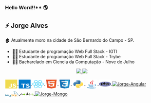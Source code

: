 ### Hello Word!!** 	:earth_americas:

:zap:  Jorge Alves 
---

   :house: Atualmente moro na cidade de São Bernardo do Campo - SP.
   
   - :student: Estudante de programação Web Full Stack - IGTI
   - :student: Estudante de programação Web Full Stack - Trybe
   - :student: Bacharelado em Ciencia da Computação - Nove de Julho

<div align="center">
  <a href="https://github.com/Jorge-D-Alves">
  <img height="180em" src="https://github-readme-stats.vercel.app/api?username=Jorge-D-Alves&show_icons=true&theme=great-gatsby&include_all_commits=true&count_private=true"/>
  <img height="180em" src="https://github-readme-stats.vercel.app/api/top-langs/?username=Jorge-D-Alves&layout=compact&langs_count=7&theme=great-gatsby"/>
</div>

   <div style="display: inline_block"><br>
  <img align="center" alt="Jorge-Js" height="30" width="40" src="https://raw.githubusercontent.com/devicons/devicon/master/icons/javascript/javascript-plain.svg">
  <img align="center" alt="Jorge-Ts" height="30" width="40" src="https://raw.githubusercontent.com/devicons/devicon/master/icons/typescript/typescript-plain.svg">
  <img align="center" alt="Jorge-React" height="30" width="40" src="https://raw.githubusercontent.com/devicons/devicon/master/icons/react/react-original.svg">
  <img align="center" alt="Jorge-HTML" height="30" width="40" src="https://raw.githubusercontent.com/devicons/devicon/master/icons/html5/html5-original.svg">
  <img align="center" alt="Jorge-CSS" height="30" width="40" src="https://raw.githubusercontent.com/devicons/devicon/master/icons/css3/css3-original.svg">
  <img align="center" alt="Jorge-Python" height="30" width="40" src="https://raw.githubusercontent.com/devicons/devicon/master/icons/python/python-original.svg">
  <img align="center" alt="Jorge-Java" height="30" width="40" src="https://raw.githubusercontent.com/devicons/devicon/master/icons/java/java-original.svg"> 
  <img align="center" alt="Jorge-Php" height="30" width="40" src="https://raw.githubusercontent.com/devicons/devicon/master/icons/php/php-original.svg" />
  <img align="center" alt="Jorge-Angular" height="30" width="40" src="https://angular.io/assets/images/logos/angular/angular.svg" />
  <img align="center" alt="Jorge-Mysql" height="35" width="45" src="https://raw.githubusercontent.com/devicons/devicon/master/icons/mysql/mysql-original-wordmark.svg" />
  <img align="center" alt="Jorge-Node" height="35" width="45" src="https://raw.githubusercontent.com/devicons/devicon/master/icons/nodejs/nodejs-original-wordmark.svg" />
  <img align="center" alt="Jorge-Mongo" height="30" width="40" src="https://raw.githubusercontent.com/mongodb-js/leaf/master/dist/mongodb-leaf_128x128.png" />
<!--   <img align="right" alt="Jorve Avatar" height="150" style="border-radius:50px;"
src="https://readyplayer.me/gallery/YVNBQEIUY">
</div>

   ##
<!--
   <div> 
  <a href = "mailto:alvesdjorge@gmail.com"><img src="https://img.shields.io/badge/-Gmail-%23333?style=for-the-badge&logo=gmail&logoColor=white" target="_blank"></a>
<a target="_blank" href="https://www.linkedin.com/in/jorgealves2021">
   <img src="https://img.shields.io/badge/linkedin-%230077B5.svg?&style=for-the-badge&logo=linkedin&logoColor=white" />
</a>
<a target="_blank" href="https://wa.me/5511982847131?text=Olá!%20Tudo%20bem?">
  <img src="https://img.shields.io/badge/WhatsApp-25D366?style=for-the-badge&logo=whatsapp&logoColor=white" />
</a>
<a href = "mailto:jdonizetialves@hotmail.com"><img src="https://img.shields.io/badge/Microsoft_Outlook-0078D4?style=for-the-badge&logo=microsoft-outlook&logoColor=white" target="_blank"></a>     
<a target="_blank" href="https://t.me/Jorgedalves">
  <img src="https://img.shields.io/badge/Telegram-2CA5E0?style=for-the-badge&logo=telegram&logoColor=white" />
</a>
 
  ![Snake animation](https://github.com/Jorge-D-Alves/Jorge-D-Alves/blob/output/github-contribution-grid-snake.svg)
 
</div>
!>
   
   > > > > ...**" The river reaches its objectives, because it has learned to circumvent obstacles "**  _Lao Tsé....
   



  
   

Saiba mais, clique aqui: <a href="https://jorge-d-alves.github.io/">PORTIFOLIO PESSOAL</a>

